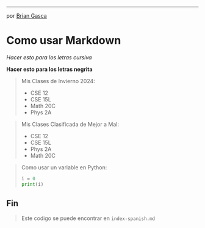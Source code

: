 ***
por [Brian Gasca](https://github.com/briangasca)

# Como usar Markdown

*Hacer esto para los letras cursiva*

**Hacer esto para los letras negrita**

> Mis Clases de Invierno 2024:
> - CSE 12
> - CSE 15L
> - Math 20C
> - Phys 2A

> Mis Clases Clasificada de Mejor a Mal:
> - CSE 12
> - CSE 15L
> - Phys 2A
> - Math 20C

> Como usar un variable en Python:
> ```python
> i = 0
> print(i)
> ```

## Fin

> Este codigo se puede encontrar en `index-spanish.md`

